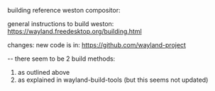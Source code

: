 building reference weston compositor:

general instructions to build weston:
https://wayland.freedesktop.org/building.html

changes: new code is in:
https://github.com/wayland-project

-- there seem to be 2 build methods:
1. as outlined above 
2. as explained in wayland-build-tools (but this seems not updated)



